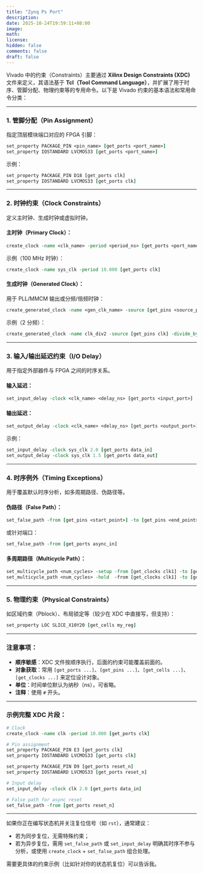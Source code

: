 ```yaml
---
title: "Zynq Ps Port"
description: 
date: 2025-10-24T19:59:11+08:00
image: 
math: 
license: 
hidden: false
comments: false
draft: false
---
```

Vivado 中的约束（Constraints）主要通过 **Xilinx Design Constraints (XDC)** 文件来定义，其语法基于 **Tcl（Tool Command Language）**，并扩展了用于时序、管脚分配、物理约束等的专用命令。以下是 Vivado 约束的基本语法和常用命令分类：

---

### 1. **管脚分配（Pin Assignment）**
指定顶层模块端口对应的 FPGA 引脚：

```tcl
set_property PACKAGE_PIN <pin_name> [get_ports <port_name>]
set_property IOSTANDARD LVCMOS33 [get_ports <port_name>]
```

示例：
```tcl
set_property PACKAGE_PIN D18 [get_ports clk]
set_property IOSTANDARD LVCMOS33 [get_ports clk]
```

---

### 2. **时钟约束（Clock Constraints）**
定义主时钟、生成时钟或虚拟时钟。

#### 主时钟（Primary Clock）：
```tcl
create_clock -name <clk_name> -period <period_ns> [get_ports <port_name>]
```

示例（100 MHz 时钟）：
```tcl
create_clock -name sys_clk -period 10.000 [get_ports clk]
```

#### 生成时钟（Generated Clock）：
用于 PLL/MMCM 输出或分频/倍频时钟：
```tcl
create_generated_clock -name <gen_clk_name> -source [get_pins <source_pin>] -divide_by <N> [get_pins <output_pin>]
```

示例（2 分频）：
```tcl
create_generated_clock -name clk_div2 -source [get_pins clk] -divide_by 2 [get_pins clk_div2_reg/Q]
```

---

### 3. **输入/输出延迟约束（I/O Delay）**
用于指定外部器件与 FPGA 之间的时序关系。

#### 输入延迟：
```tcl
set_input_delay -clock <clk_name> <delay_ns> [get_ports <input_port>]
```

#### 输出延迟：
```tcl
set_output_delay -clock <clk_name> <delay_ns> [get_ports <output_port>]
```

示例：
```tcl
set_input_delay -clock sys_clk 2.0 [get_ports data_in]
set_output_delay -clock sys_clk 1.5 [get_ports data_out]
```

---

### 4. **时序例外（Timing Exceptions）**
用于覆盖默认时序分析，如多周期路径、伪路径等。

#### 伪路径（False Path）：
```tcl
set_false_path -from [get_pins <start_point>] -to [get_pins <end_point>]
```

或针对端口：
```tcl
set_false_path -from [get_ports async_in]
```

#### 多周期路径（Multicycle Path）：
```tcl
set_multicycle_path <num_cycles> -setup -from [get_clocks clk1] -to [get_clocks clk2]
set_multicycle_path <num_cycles> -hold  -from [get_clocks clk1] -to [get_clocks clk2]
```

---

### 5. **物理约束（Physical Constraints）**
如区域约束（Pblock）、布局锁定等（较少在 XDC 中直接写，但支持）：

```tcl
set_property LOC SLICE_X10Y20 [get_cells my_reg]
```

---

### 注意事项：
- **顺序敏感**：XDC 文件按顺序执行，后面的约束可能覆盖前面的。
- **对象获取**：常用 `[get_ports ...]`、`[get_pins ...]`、`[get_cells ...]`、`[get_clocks ...]` 来定位设计对象。
- **单位**：时间单位默认为纳秒（ns），可省略。
- **注释**：使用 `#` 开头。

---

### 示例完整 XDC 片段：
```tcl
# Clock
create_clock -name clk -period 10.000 [get_ports clk]

# Pin assignment
set_property PACKAGE_PIN E3 [get_ports clk]
set_property IOSTANDARD LVCMOS33 [get_ports clk]

set_property PACKAGE_PIN D9 [get_ports reset_n]
set_property IOSTANDARD LVCMOS33 [get_ports reset_n]

# Input delay
set_input_delay -clock clk 2.0 [get_ports data_in]

# False path for async reset
set_false_path -from [get_ports reset_n]
```

---

如果你正在编写状态机并关注复位信号（如 `rst`），通常建议：
- 若为同步复位，无需特殊约束；
- 若为异步复位，需用 `set_false_path` 或 `set_input_delay` 明确其时序不参与分析，或使用 `create_clock` + `set_false_path` 组合处理。

需要更具体的约束示例（比如针对你的状态机复位）可以告诉我。